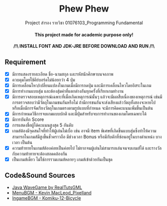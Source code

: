 <h1 align="center">Phew Phew</h1>
<p align="center">Project สำรอง รายวิชา 01076103_Programming Fundamental</p>

<h4 align="center">This project made for academic purpose only!</h4>
<h4 align="center">/!\ INSTALL FONT AND JDK-JRE BEFORE DOWNLOAD AND RUN /!\</h4>

## Requirement
- [X] มีการแสดงรายละเอียด ชื่อ-นามสกุล และรหัสนักศึกษาบนจอภาพ
- [X] ควบคุมโดยใช้คีย์บอร์ดไม่น้อยกว่า 4 ปุ่ม
- [X] มีการเคลื่อนไหว/เปลี่ยนแปลงในเกมเมื่อมีการกดปุ่ม และมีการเคลื่อนไหวโดยอิสระในเกม
- [X] มีการทำงานแบบสุ่ม และต้องสุ่มค่าที่แตกต่างกันทุกครั้งที่เรียกเกมทำงาน
- [X] มีการตรวจสอบเหตุการณ์เฉพาะที่เมื่อเกิดเหตุการณ์นั้นๆ แล้วจะมีผลสืบเนื่องของเหตุการณ์ เช่นมีการตรวจสอบว่ามีวัตถุในเกมชนกันหรือไม่ ถ้ามีการชนกันจะส่งเสียงแล้ววัตถุทั้งสองจะหายไป หรือเมื่อมีการจัดเรียงวัตถุในเกมตรงตามรูปแบบที่กำหนด จะมีการคิดคะแนนเพิ่มขึ้นเป็นต้น
- [X] มีการกำหนดวิธีการจบเกมแบบปกติ และมีปุ่มสำหรับจบการทำงานของเกมโดยเฉพาะได้
- [X] มีการบันทึก Score 
- [X] การแสดงชื่อผู้ได้คะแนนสูงสุด 5 อันดับ
- [X] เกมส์ต้องมีจุดสนใจที่ทำให้ผู้เล่นไม่เบื่อ เช่น อาจมี item พิเศษที่เกิดขึ้นแบบสุ่มซึ่งทำให้ความสามารถในเกมส์มีสูงขึ้นชั่วคราวถือ มีช่วงเวลา Bonus หรือมีกับดักที่ซ่อนอยู่ในบางตำแหน่ง บางเวลา เป็นต้น
- [X] ความท้าทายในเกมส์ต้องค่อยเป็นค่อยไป ไม่ยากจนผู้เล่นไม่สามารถเล่นจนจบเกมส์ได้ และรางวัลกับความท้าทายจะต้องสอดคล้องกัน
- [X] เป็นเกมส์เดี่ยว ไม่ใช่การรวมเกมส์หลายๆ เกมส์เข้าด้วยกันเป็นชุด

## Code&Sound Sources

- [Java WaveGame by RealTutsGML](https://www.youtube.com/playlist?list=PLWms45O3n--6TvZmtFHaCWRZwEqnz2MHa)
- [MenuBGM - Kevin MacLeod_Pixelland](https://www.youtube.com/watch?v=Z-bi29z4Z1k&ab_channel=KevinMacLeod)
- [IngameBGM - Komiku-12-Bicycle](https://www.chosic.com/download-audio/24995/)
